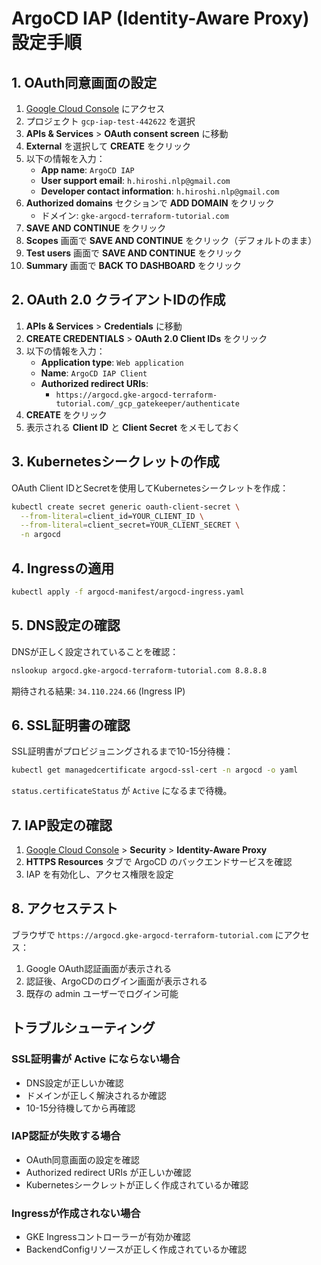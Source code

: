 # ArgoCD IAP (Identity-Aware Proxy) 設定手順

## 1. OAuth同意画面の設定

1. [Google Cloud Console](https://console.cloud.google.com/) にアクセス
2. プロジェクト `gcp-iap-test-442622` を選択
3. **APIs & Services** > **OAuth consent screen** に移動
4. **External** を選択して **CREATE** をクリック
5. 以下の情報を入力：
   - **App name**: `ArgoCD IAP`
   - **User support email**: `h.hiroshi.nlp@gmail.com`
   - **Developer contact information**: `h.hiroshi.nlp@gmail.com`
6. **Authorized domains** セクションで **ADD DOMAIN** をクリック
   - ドメイン: `gke-argocd-terraform-tutorial.com`
7. **SAVE AND CONTINUE** をクリック
8. **Scopes** 画面で **SAVE AND CONTINUE** をクリック（デフォルトのまま）
9. **Test users** 画面で **SAVE AND CONTINUE** をクリック
10. **Summary** 画面で **BACK TO DASHBOARD** をクリック

## 2. OAuth 2.0 クライアントIDの作成

1. **APIs & Services** > **Credentials** に移動
2. **CREATE CREDENTIALS** > **OAuth 2.0 Client IDs** をクリック
3. 以下の情報を入力：
   - **Application type**: `Web application`
   - **Name**: `ArgoCD IAP Client`
   - **Authorized redirect URIs**: 
     - `https://argocd.gke-argocd-terraform-tutorial.com/_gcp_gatekeeper/authenticate`
4. **CREATE** をクリック
5. 表示される **Client ID** と **Client Secret** をメモしておく

## 3. Kubernetesシークレットの作成

OAuth Client IDとSecretを使用してKubernetesシークレットを作成：

```bash
kubectl create secret generic oauth-client-secret \
  --from-literal=client_id=YOUR_CLIENT_ID \
  --from-literal=client_secret=YOUR_CLIENT_SECRET \
  -n argocd
```

## 4. Ingressの適用

```bash
kubectl apply -f argocd-manifest/argocd-ingress.yaml
```

## 5. DNS設定の確認

DNSが正しく設定されていることを確認：

```bash
nslookup argocd.gke-argocd-terraform-tutorial.com 8.8.8.8
```

期待される結果: `34.110.224.66` (Ingress IP)

## 6. SSL証明書の確認

SSL証明書がプロビジョニングされるまで10-15分待機：

```bash
kubectl get managedcertificate argocd-ssl-cert -n argocd -o yaml
```

`status.certificateStatus` が `Active` になるまで待機。

## 7. IAP設定の確認

1. [Google Cloud Console](https://console.cloud.google.com/) > **Security** > **Identity-Aware Proxy**
2. **HTTPS Resources** タブで ArgoCD のバックエンドサービスを確認
3. IAP を有効化し、アクセス権限を設定

## 8. アクセステスト

ブラウザで `https://argocd.gke-argocd-terraform-tutorial.com` にアクセス：

1. Google OAuth認証画面が表示される
2. 認証後、ArgoCDのログイン画面が表示される
3. 既存の admin ユーザーでログイン可能

## トラブルシューティング

### SSL証明書が Active にならない場合
- DNS設定が正しいか確認
- ドメインが正しく解決されるか確認
- 10-15分待機してから再確認

### IAP認証が失敗する場合
- OAuth同意画面の設定を確認
- Authorized redirect URIs が正しいか確認
- Kubernetesシークレットが正しく作成されているか確認

### Ingressが作成されない場合
- GKE Ingressコントローラーが有効か確認
- BackendConfigリソースが正しく作成されているか確認 